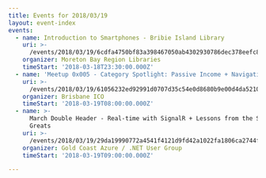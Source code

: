 ```yaml
---
title: Events for 2018/03/19
layout: event-index
events:
  - name: Introduction to Smartphones - Bribie Island Library
    uri: >-
      /events/2018/03/19/6cdfa4750bf83a398467050ab4302930786dec378eefc88152d132fd93730a2c
    organizer: Moreton Bay Region Libraries
    timeStart: '2018-03-18T23:30:00.000Z'
  - name: 'Meetup 0x005 - Category Spotlight: Passive Income + Navigating EtherDelta'
    uri: >-
      /events/2018/03/19/61056232ed92991d0707d35c54e0d8680b9e00d4da5210d8d60fb2549901ec8e
    organizer: Brisbane ICO
    timeStart: '2018-03-19T08:00:00.000Z'
  - name: >-
      March Double Header - Real-time with SignalR + Lessons from the Software
      Greats
    uri: >-
      /events/2018/03/19/29da19990772a4541f4121d9fd42a1022fa1806ca2744fc8f9fe0000cb06cd99
    organizer: Gold Coast Azure / .NET User Group
    timeStart: '2018-03-19T09:00:00.000Z'

---
```


